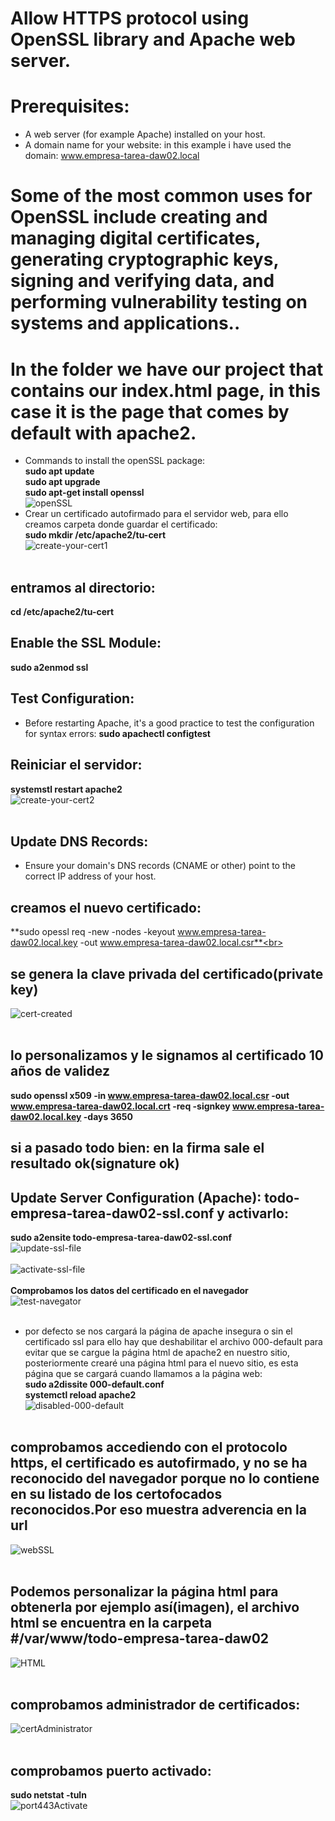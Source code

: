 <!-- Algunos de los usos más comunes de OpenSSL incluyen la creación y gestión de certificados digitales, la generación de claves criptográficas, la firma y verificación de datos, y la realización de pruebas de vulnerabilidad en sistemas y aplicaciones. -->
<!-- En resumen, los dominios ".local" son una forma conveniente de identificar dispositivos y servicios en una red local sin necesidad de configurar un servidor DNS externo. Sin embargo, es importante recordar que estos nombres solo son válidos y significativos dentro de la red local en la que se utilizan. -->
# Allow HTTPS protocol using OpenSSL library and Apache web server.
# Prerequisites:
* A web server (for example Apache) installed on your host.
* A domain name for your website: in this example i have used the domain: www.empresa-tarea-daw02.local
# Some of the most common uses for OpenSSL include creating and managing digital certificates, generating cryptographic keys, signing and verifying data, and performing vulnerability testing on systems and applications..
# In the folder we have our project that contains our index.html page, in this case it is the page that comes by default with apache2.
* Commands to install the openSSL package:<br>
**sudo apt update**<br>
**sudo apt upgrade**<br>
**sudo apt-get install openssl**<br>
<img src="images/openSSL.png" alt="openSSL"><br>
* Crear un certificado autofirmado para el servidor web, para ello creamos carpeta donde guardar el certificado:<br>
**sudo mkdir /etc/apache2/tu-cert**<br>
<img src="images/createSSLdirectory.png" alt="create-your-cert1"><br><br>
## entramos al directorio:<br>
**cd /etc/apache2/tu-cert**<br>
## Enable the SSL Module:<br>
**sudo a2enmod ssl**<br>
## Test Configuration:
* Before restarting Apache, it's a good practice to test the configuration for syntax errors:
**sudo apachectl configtest**
## Reiniciar el servidor:<br>
**systemstl restart apache2**<br>
<img src="images/privateKey.png" alt="create-your-cert2"><br><br>
## Update DNS Records:
* Ensure your domain's DNS records (CNAME or other) point to the correct IP address of your host.
## creamos el nuevo certificado:<br>
**sudo opessl req -new -nodes -keyout www.empresa-tarea-daw02.local.key -out www.empresa-tarea-daw02.local.csr**<br> 
## se genera la clave privada del certificado(private key)<br>
<img src="images/10y.png" alt="cert-created"><br><br>
## lo personalizamos y le signamos al certificado 10 años de validez<br>
**sudo openssl x509 -in www.empresa-tarea-daw02.local.csr -out www.empresa-tarea-daw02.local.crt -req -signkey www.empresa-tarea-daw02.local.key -days 3650**<br>
## si a pasado todo bien: en la firma sale el resultado ok(signature ok)<br>
## Update Server Configuration (Apache): todo-empresa-tarea-daw02-ssl.conf y activarlo:<br>
**sudo a2ensite todo-empresa-tarea-daw02-ssl.conf**<br></li>
<img src="images/update-ssl-file.png" alt="update-ssl-file"><br><br>
<img src="images/activate-ssl-file.png" alt="activate-ssl-file"><br><br>
**Comprobamos los datos del certificado en el navegador**<br>
<img src="images/test-navegator.png" alt="test-navegator"><br><br>
* por defecto se nos cargará la página de apache insegura o sin el certificado ssl para ello hay que deshabilitar
el archivo 000-default para evitar que se cargue la página html de apache2 en nuestro
sitio, posteriormente crearé una página html para el nuevo sitio, es esta página que se cargará cuando llamamos a la página web:<br>
**sudo a2dissite 000-default.conf**<br>
**systemctl reload apache2**<br>
<img src="images/disabled-000-default.png" alt="disabled-000-default"><br><br>
## comprobamos accediendo con el protocolo https, el certificado es autofirmado, y no se ha reconocido del navegador porque no lo contiene en su listado de los certofocados reconocidos.Por eso muestra adverencia en la url<br>
<img src="images/webSSL.png"  alt="webSSL"><br><br>
## Podemos personalizar la página html para obtenerla por ejemplo así(imagen), el archivo html se encuentra en la carpeta #/var/www/todo-empresa-tarea-daw02<br>
<img src="images/createhtml.png" alt="HTML"><br><br>
## comprobamos administrador de certificados:<br>
<img src="images/certAdministrator.png" alt="certAdministrator"><br><br>
## comprobamos puerto activado:<br>
**sudo netstat -tuln**<br>
<img src="images/port443Activate.png" alt="port443Activate"><br><br>
   


